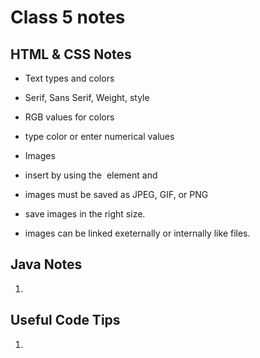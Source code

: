 # Class 5 notes

## HTML & CSS Notes 
- Text types and colors
 - Serif, Sans Serif, Weight, style
 - RGB values for colors
  - type color or enter numerical values 

- Images
- insert by using the <img> element and
- images must be saved as JPEG, GIF, or PNG
- save images in the right size.
- images can be linked exeternally or internally like files.
        
## Java Notes 
1. 


        
## Useful Code Tips
1. 